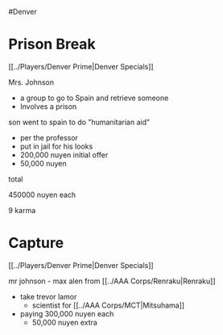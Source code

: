 #Denver
# Prison Break
[[../Players/Denver Prime|Denver Specials]]

Mrs. Johnson
-   a group to go to Spain and retrieve someone
-   Involves a prison

son went to spain to do "humanitarian aid"
-   per the professor
-   put in jail for his looks
-   200,000 nuyen initial offer
-   50,000 nuyen

total

450000 nuyen each

9 karma

# Capture
[[../Players/Denver Prime|Denver Specials]]

mr johnson - max alen from [[../AAA Corps/Renraku|Renraku]]
-   take trevor lamor
	-   scientist for [[../AAA Corps/MCT|Mitsuhama]]
-   paying 300,000 nuyen each
	-   50,000 nuyen extra

